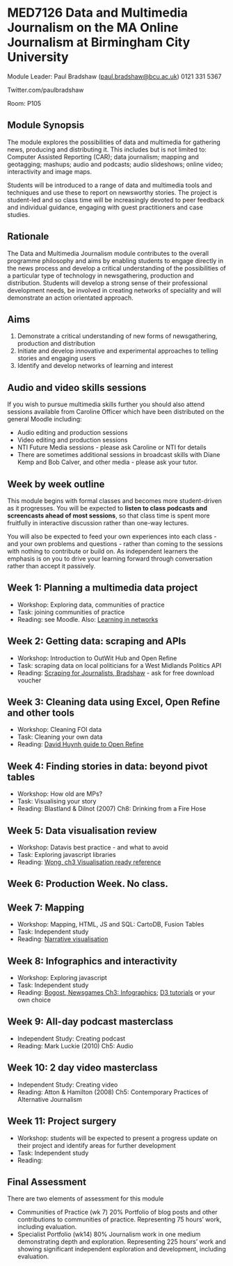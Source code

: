 # MED7126 Data and Multimedia Journalism on the MA Online Journalism at Birmingham City University

Module Leader: Paul Bradshaw (paul.bradshaw@bcu.ac.uk) 0121 331 5367

Twitter.com/paulbradshaw 

Room: P105 

## Module Synopsis

The module explores the possibilities of data and multimedia for gathering news, producing and distributing it. This includes but is not limited to: Computer Assisted Reporting (CAR); data journalism; mapping and geotagging; mashups; audio and podcasts; audio slideshows; online video; interactivity and image maps.

Students will be introduced to a range of data and multimedia tools and techniques and use these to report on newsworthy stories. The project is student-led and so class time will be increasingly devoted to peer feedback and individual guidance, engaging with guest practitioners and case studies.

## Rationale

The Data and Multimedia Journalism module contributes to the overall programme philosophy and aims by enabling students to engage directly in the news process and develop a critical understanding of the possibilities of a particular type of technology in newsgathering, production and distribution. Students will develop a strong sense of their professional development needs, be involved in creating networks of speciality and will demonstrate an action orientated approach.

## Aims

1. Demonstrate a critical understanding of new forms of newsgathering, production and distribution
2. Initiate and develop innovative and experimental approaches to telling stories and engaging users
3. Identify and develop networks of learning and interest
 
## Audio and video skills sessions 

If you wish to pursue multimedia skills further you should also attend sessions available from Caroline Officer which have been distributed on the general Moodle including:

* Audio editing and production sessions
* Video editing and production sessions
* NTI Future Media sessions - please ask Caroline or NTI for details
* There are sometimes additional sessions in broadcast skills with Diane Kemp and Bob Calver, and other media - please ask your tutor.

## Week by week outline 

This module begins with formal classes and becomes more student-driven as it progresses. You will be expected to **listen to class podcasts and screencasts ahead of most sessions**, so that class time is spent more fruitfully in interactive discussion rather than one-way lectures. 

You will also be expected to feed your own experiences into each class - and your own problems and questions - rather than coming to the sessions with nothing to contribute or build on. As independent learners the emphasis is on you to drive your learning forward through conversation rather than accept it passively.

## Week 1: Planning a multimedia data project

* Workshop: Exploring data, communities of practice
* Task: joining communities of practice
* Reading: see Moodle. Also: [Learning in networks](https://onlinejournalismblog.com/2011/04/01/communities-of-practice-teaching-students-to-learn-in-networks/)

## Week 2: Getting data: scraping and APIs
* Workshop: Introduction to OutWit Hub and Open Refine
* Task: scraping data on local politicians for a West Midlands Politics API
* Reading: [Scraping for Journalists, Bradshaw](https://leanpub.com/scrapingforjournalists/) - ask for free download voucher

## Week 3: Cleaning data using Excel, Open Refine and other tools
* Workshop: Cleaning FOI data 
* Task: Cleaning your own data
* Reading: [David Huynh guide to Open Refine](http://davidhuynh.net/spaces/nicar2011/tutorial.pdf)

## Week 4: Finding stories in data: beyond pivot tables

* Workshop: How old are MPs?
* Task: Visualising your story
* Reading: Blastland & Dilnot (2007) Ch8: Drinking from a Fire Hose

## Week 5: Data visualisation review

* Workshop: Datavis best practice - and what to avoid
* Task: Exploring javascript libraries
* Reading: [Wong, ch3 Visualisation ready reference](https://docs.google.com/file/d/0B5To6f5Yj1iJYjgxZmI0OTEtM2RmNy00ODc5LTgwYzMtN2M5ZDhmNDQ1ZmU2/edit?ddrp=1&hl=en)

## Week 6: Production Week. No class. 

## Week 7: Mapping

* Workshop: Mapping, HTML, JS and SQL: CartoDB, Fusion Tables
* Task: Independent study
* Reading: [Narrative visualisation](http://vis.stanford.edu/files/2010-Narrative-InfoVis.pdf)

## Week 8: Infographics and interactivity
* Workshop: Exploring javascript
* Task: Independent study
* Reading: [Bogost, Newsgames Ch3: Infographics](https://docs.google.com/file/d/0B5To6f5Yj1iJNzFhZmExMTUtMTMxZS00Y2ZjLWJmMDUtNTZjMzJlNjNiNzIx/edit?hl=en_GB&authkey=CNK2jqIM); [D3 tutorials](http://alignedleft.com/tutorials/d3/) or your own choice

## Week 9: All-day podcast masterclass
* Independent Study: Creating podcast
* Reading: Mark Luckie (2010) Ch5: Audio

## Week 10: 2 day video masterclass
* Independent Study: Creating video
* Reading: Atton & Hamilton (2008) Ch5: Contemporary Practices of Alternative Journalism

## Week 11:  Project surgery
* Workshop: students will be expected to present a progress update on their project and identify areas for further development
* Task: Independent study
* Reading: 

## Final Assessment

There are two elements of assessment for this module

* Communities of Practice (wk 7) 20% Portfolio of blog posts and other contributions to communities of practice. Representing 75 hours’ work, including evaluation. 
* Specialist Portfolio (wk14) 80% Journalism work in one medium demonstrating depth and exploration. Representing 225 hours’ work and showing significant independent exploration and development, including evaluation.

